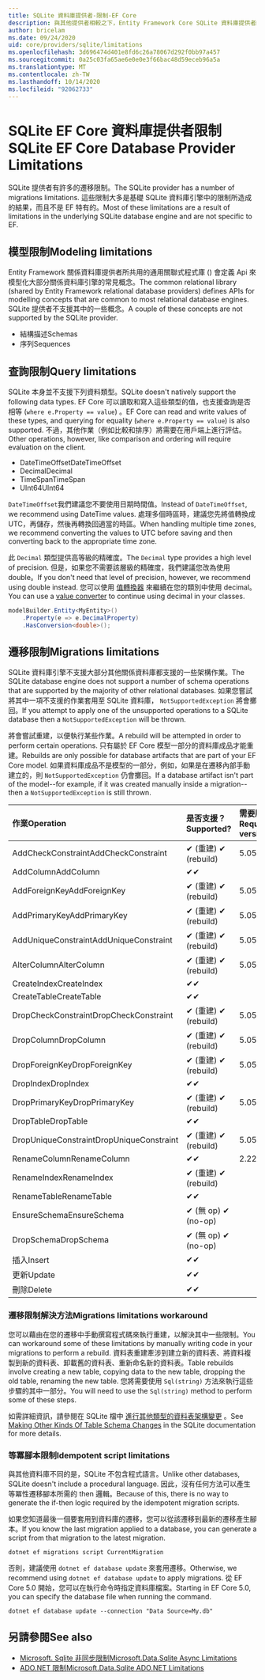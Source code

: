 ```yaml
---
title: SQLite 資料庫提供者-限制-EF Core
description: 與其他提供者相較之下，Entity Framework Core SQLite 資料庫提供者的限制
author: bricelam
ms.date: 09/24/2020
uid: core/providers/sqlite/limitations
ms.openlocfilehash: 3d696474d401e8fd6c26a78067d292f0bb97a457
ms.sourcegitcommit: 0a25c03fa65ae6e0e0e3f66bac48d59eceb96a5a
ms.translationtype: MT
ms.contentlocale: zh-TW
ms.lasthandoff: 10/14/2020
ms.locfileid: "92062733"
---
```

# <a name="sqlite-ef-core-database-provider-limitations"></a><span data-ttu-id="ae787-103">SQLite EF Core 資料庫提供者限制</span><span class="sxs-lookup"><span data-stu-id="ae787-103">SQLite EF Core Database Provider Limitations</span></span>

<span data-ttu-id="ae787-104">SQLite 提供者有許多的遷移限制。</span><span class="sxs-lookup"><span data-stu-id="ae787-104">The SQLite provider has a number of migrations limitations.</span></span> <span data-ttu-id="ae787-105">這些限制大多是基礎 SQLite 資料庫引擎中的限制所造成的結果，而且不是 EF 特有的。</span><span class="sxs-lookup"><span data-stu-id="ae787-105">Most of these limitations are a result of limitations in the underlying SQLite database engine and are not specific to EF.</span></span>

## <a name="modeling-limitations"></a><span data-ttu-id="ae787-106">模型限制</span><span class="sxs-lookup"><span data-stu-id="ae787-106">Modeling limitations</span></span>

<span data-ttu-id="ae787-107">Entity Framework 關係資料庫提供者所共用的通用關聯式程式庫 () 會定義 Api 來模型化大部分關係資料庫引擎的常見概念。</span><span class="sxs-lookup"><span data-stu-id="ae787-107">The common relational library (shared by Entity Framework relational database providers) defines APIs for modelling concepts that are common to most relational database engines.</span></span> <span data-ttu-id="ae787-108">SQLite 提供者不支援其中的一些概念。</span><span class="sxs-lookup"><span data-stu-id="ae787-108">A couple of these concepts are not supported by the SQLite provider.</span></span>

* <span data-ttu-id="ae787-109">結構描述</span><span class="sxs-lookup"><span data-stu-id="ae787-109">Schemas</span></span>
* <span data-ttu-id="ae787-110">序列</span><span class="sxs-lookup"><span data-stu-id="ae787-110">Sequences</span></span>

## <a name="query-limitations"></a><span data-ttu-id="ae787-111">查詢限制</span><span class="sxs-lookup"><span data-stu-id="ae787-111">Query limitations</span></span>

<span data-ttu-id="ae787-112">SQLite 本身並不支援下列資料類型。</span><span class="sxs-lookup"><span data-stu-id="ae787-112">SQLite doesn't natively support the following data types.</span></span> <span data-ttu-id="ae787-113">EF Core 可以讀取和寫入這些類型的值，也支援查詢是否相等 (`where e.Property == value`) 。</span><span class="sxs-lookup"><span data-stu-id="ae787-113">EF Core can read and write values of these types, and querying for equality (`where e.Property == value`) is also supported.</span></span> <span data-ttu-id="ae787-114">不過，其他作業（例如比較和排序）將需要在用戶端上進行評估。</span><span class="sxs-lookup"><span data-stu-id="ae787-114">Other operations, however, like comparison and ordering will require evaluation on the client.</span></span>

* <span data-ttu-id="ae787-115">DateTimeOffset</span><span class="sxs-lookup"><span data-stu-id="ae787-115">DateTimeOffset</span></span>
* <span data-ttu-id="ae787-116">Decimal</span><span class="sxs-lookup"><span data-stu-id="ae787-116">Decimal</span></span>
* <span data-ttu-id="ae787-117">TimeSpan</span><span class="sxs-lookup"><span data-stu-id="ae787-117">TimeSpan</span></span>
* <span data-ttu-id="ae787-118">UInt64</span><span class="sxs-lookup"><span data-stu-id="ae787-118">UInt64</span></span>

<span data-ttu-id="ae787-119">`DateTimeOffset`我們建議您不要使用日期時間值。</span><span class="sxs-lookup"><span data-stu-id="ae787-119">Instead of `DateTimeOffset`, we recommend using DateTime values.</span></span> <span data-ttu-id="ae787-120">處理多個時區時，建議您先將值轉換成 UTC，再儲存，然後再轉換回適當的時區。</span><span class="sxs-lookup"><span data-stu-id="ae787-120">When handling multiple time zones, we recommend converting the values to UTC before saving and then converting back to the appropriate time zone.</span></span>

<span data-ttu-id="ae787-121">此 `Decimal` 類型提供高等級的精確度。</span><span class="sxs-lookup"><span data-stu-id="ae787-121">The `Decimal` type provides a high level of precision.</span></span> <span data-ttu-id="ae787-122">但是，如果您不需要該層級的精確度，我們建議您改為使用 double。</span><span class="sxs-lookup"><span data-stu-id="ae787-122">If you don't need that level of precision, however, we recommend using double instead.</span></span> <span data-ttu-id="ae787-123">您可以使用 [值轉換器](xref:core/modeling/value-conversions) 來繼續在您的類別中使用 decimal。</span><span class="sxs-lookup"><span data-stu-id="ae787-123">You can use a [value converter](xref:core/modeling/value-conversions) to continue using decimal in your classes.</span></span>

```csharp
modelBuilder.Entity<MyEntity>()
    .Property(e => e.DecimalProperty)
    .HasConversion<double>();
```

## <a name="migrations-limitations"></a><span data-ttu-id="ae787-124">遷移限制</span><span class="sxs-lookup"><span data-stu-id="ae787-124">Migrations limitations</span></span>

<span data-ttu-id="ae787-125">SQLite 資料庫引擎不支援大部分其他關係資料庫都支援的一些架構作業。</span><span class="sxs-lookup"><span data-stu-id="ae787-125">The SQLite database engine does not support a number of schema operations that are supported by the majority of other relational databases.</span></span> <span data-ttu-id="ae787-126">如果您嘗試將其中一項不支援的作業套用至 SQLite 資料庫， `NotSupportedException` 將會擲回。</span><span class="sxs-lookup"><span data-stu-id="ae787-126">If you attempt to apply one of the unsupported operations to a SQLite database then a `NotSupportedException` will be thrown.</span></span>

<span data-ttu-id="ae787-127">將會嘗試重建，以便執行某些作業。</span><span class="sxs-lookup"><span data-stu-id="ae787-127">A rebuild will be attempted in order to perform certain operations.</span></span> <span data-ttu-id="ae787-128">只有屬於 EF Core 模型一部分的資料庫成品才能重建。</span><span class="sxs-lookup"><span data-stu-id="ae787-128">Rebuilds are only possible for database artifacts that are part of your EF Core model.</span></span> <span data-ttu-id="ae787-129">如果資料庫成品不是模型的一部分，例如，如果是在遷移內部手動建立的，則 `NotSupportedException` 仍會擲回。</span><span class="sxs-lookup"><span data-stu-id="ae787-129">If a database artifact isn't part of the model--for example, if it was created manually inside a migration--then a `NotSupportedException` is still thrown.</span></span>

| <span data-ttu-id="ae787-130">作業</span><span class="sxs-lookup"><span data-stu-id="ae787-130">Operation</span></span>            | <span data-ttu-id="ae787-131">是否支援？</span><span class="sxs-lookup"><span data-stu-id="ae787-131">Supported?</span></span>  | <span data-ttu-id="ae787-132">需要版本</span><span class="sxs-lookup"><span data-stu-id="ae787-132">Requires version</span></span> |
|:---------------------|:------------|:-----------------|
| <span data-ttu-id="ae787-133">AddCheckConstraint</span><span class="sxs-lookup"><span data-stu-id="ae787-133">AddCheckConstraint</span></span>   | <span data-ttu-id="ae787-134">✔ (重建) </span><span class="sxs-lookup"><span data-stu-id="ae787-134">✔ (rebuild)</span></span> | <span data-ttu-id="ae787-135">5.0</span><span class="sxs-lookup"><span data-stu-id="ae787-135">5.0</span></span>              |
| <span data-ttu-id="ae787-136">AddColumn</span><span class="sxs-lookup"><span data-stu-id="ae787-136">AddColumn</span></span>            | <span data-ttu-id="ae787-137">✔</span><span class="sxs-lookup"><span data-stu-id="ae787-137">✔</span></span>           |                  |
| <span data-ttu-id="ae787-138">AddForeignKey</span><span class="sxs-lookup"><span data-stu-id="ae787-138">AddForeignKey</span></span>        | <span data-ttu-id="ae787-139">✔ (重建) </span><span class="sxs-lookup"><span data-stu-id="ae787-139">✔ (rebuild)</span></span> | <span data-ttu-id="ae787-140">5.0</span><span class="sxs-lookup"><span data-stu-id="ae787-140">5.0</span></span>              |
| <span data-ttu-id="ae787-141">AddPrimaryKey</span><span class="sxs-lookup"><span data-stu-id="ae787-141">AddPrimaryKey</span></span>        | <span data-ttu-id="ae787-142">✔ (重建) </span><span class="sxs-lookup"><span data-stu-id="ae787-142">✔ (rebuild)</span></span> | <span data-ttu-id="ae787-143">5.0</span><span class="sxs-lookup"><span data-stu-id="ae787-143">5.0</span></span>              |
| <span data-ttu-id="ae787-144">AddUniqueConstraint</span><span class="sxs-lookup"><span data-stu-id="ae787-144">AddUniqueConstraint</span></span>  | <span data-ttu-id="ae787-145">✔ (重建) </span><span class="sxs-lookup"><span data-stu-id="ae787-145">✔ (rebuild)</span></span> | <span data-ttu-id="ae787-146">5.0</span><span class="sxs-lookup"><span data-stu-id="ae787-146">5.0</span></span>              |
| <span data-ttu-id="ae787-147">AlterColumn</span><span class="sxs-lookup"><span data-stu-id="ae787-147">AlterColumn</span></span>          | <span data-ttu-id="ae787-148">✔ (重建) </span><span class="sxs-lookup"><span data-stu-id="ae787-148">✔ (rebuild)</span></span> | <span data-ttu-id="ae787-149">5.0</span><span class="sxs-lookup"><span data-stu-id="ae787-149">5.0</span></span>              |
| <span data-ttu-id="ae787-150">CreateIndex</span><span class="sxs-lookup"><span data-stu-id="ae787-150">CreateIndex</span></span>          | <span data-ttu-id="ae787-151">✔</span><span class="sxs-lookup"><span data-stu-id="ae787-151">✔</span></span>           |                  |
| <span data-ttu-id="ae787-152">CreateTable</span><span class="sxs-lookup"><span data-stu-id="ae787-152">CreateTable</span></span>          | <span data-ttu-id="ae787-153">✔</span><span class="sxs-lookup"><span data-stu-id="ae787-153">✔</span></span>           |                  |
| <span data-ttu-id="ae787-154">DropCheckConstraint</span><span class="sxs-lookup"><span data-stu-id="ae787-154">DropCheckConstraint</span></span>  | <span data-ttu-id="ae787-155">✔ (重建) </span><span class="sxs-lookup"><span data-stu-id="ae787-155">✔ (rebuild)</span></span> | <span data-ttu-id="ae787-156">5.0</span><span class="sxs-lookup"><span data-stu-id="ae787-156">5.0</span></span>              |
| <span data-ttu-id="ae787-157">DropColumn</span><span class="sxs-lookup"><span data-stu-id="ae787-157">DropColumn</span></span>           | <span data-ttu-id="ae787-158">✔ (重建) </span><span class="sxs-lookup"><span data-stu-id="ae787-158">✔ (rebuild)</span></span> | <span data-ttu-id="ae787-159">5.0</span><span class="sxs-lookup"><span data-stu-id="ae787-159">5.0</span></span>              |
| <span data-ttu-id="ae787-160">DropForeignKey</span><span class="sxs-lookup"><span data-stu-id="ae787-160">DropForeignKey</span></span>       | <span data-ttu-id="ae787-161">✔ (重建) </span><span class="sxs-lookup"><span data-stu-id="ae787-161">✔ (rebuild)</span></span> | <span data-ttu-id="ae787-162">5.0</span><span class="sxs-lookup"><span data-stu-id="ae787-162">5.0</span></span>              |
| <span data-ttu-id="ae787-163">DropIndex</span><span class="sxs-lookup"><span data-stu-id="ae787-163">DropIndex</span></span>            | <span data-ttu-id="ae787-164">✔</span><span class="sxs-lookup"><span data-stu-id="ae787-164">✔</span></span>           |                  |
| <span data-ttu-id="ae787-165">DropPrimaryKey</span><span class="sxs-lookup"><span data-stu-id="ae787-165">DropPrimaryKey</span></span>       | <span data-ttu-id="ae787-166">✔ (重建) </span><span class="sxs-lookup"><span data-stu-id="ae787-166">✔ (rebuild)</span></span> | <span data-ttu-id="ae787-167">5.0</span><span class="sxs-lookup"><span data-stu-id="ae787-167">5.0</span></span>              |
| <span data-ttu-id="ae787-168">DropTable</span><span class="sxs-lookup"><span data-stu-id="ae787-168">DropTable</span></span>            | <span data-ttu-id="ae787-169">✔</span><span class="sxs-lookup"><span data-stu-id="ae787-169">✔</span></span>           |                  |
| <span data-ttu-id="ae787-170">DropUniqueConstraint</span><span class="sxs-lookup"><span data-stu-id="ae787-170">DropUniqueConstraint</span></span> | <span data-ttu-id="ae787-171">✔ (重建) </span><span class="sxs-lookup"><span data-stu-id="ae787-171">✔ (rebuild)</span></span> | <span data-ttu-id="ae787-172">5.0</span><span class="sxs-lookup"><span data-stu-id="ae787-172">5.0</span></span>              |
| <span data-ttu-id="ae787-173">RenameColumn</span><span class="sxs-lookup"><span data-stu-id="ae787-173">RenameColumn</span></span>         | <span data-ttu-id="ae787-174">✔</span><span class="sxs-lookup"><span data-stu-id="ae787-174">✔</span></span>           | <span data-ttu-id="ae787-175">2.2</span><span class="sxs-lookup"><span data-stu-id="ae787-175">2.2</span></span>              |
| <span data-ttu-id="ae787-176">RenameIndex</span><span class="sxs-lookup"><span data-stu-id="ae787-176">RenameIndex</span></span>          | <span data-ttu-id="ae787-177">✔ (重建) </span><span class="sxs-lookup"><span data-stu-id="ae787-177">✔ (rebuild)</span></span> |                  |
| <span data-ttu-id="ae787-178">RenameTable</span><span class="sxs-lookup"><span data-stu-id="ae787-178">RenameTable</span></span>          | <span data-ttu-id="ae787-179">✔</span><span class="sxs-lookup"><span data-stu-id="ae787-179">✔</span></span>           |                  |
| <span data-ttu-id="ae787-180">EnsureSchema</span><span class="sxs-lookup"><span data-stu-id="ae787-180">EnsureSchema</span></span>         | <span data-ttu-id="ae787-181">✔ (無 op) </span><span class="sxs-lookup"><span data-stu-id="ae787-181">✔ (no-op)</span></span>   |                  |
| <span data-ttu-id="ae787-182">DropSchema</span><span class="sxs-lookup"><span data-stu-id="ae787-182">DropSchema</span></span>           | <span data-ttu-id="ae787-183">✔ (無 op) </span><span class="sxs-lookup"><span data-stu-id="ae787-183">✔ (no-op)</span></span>   |                  |
| <span data-ttu-id="ae787-184">插入</span><span class="sxs-lookup"><span data-stu-id="ae787-184">Insert</span></span>               | <span data-ttu-id="ae787-185">✔</span><span class="sxs-lookup"><span data-stu-id="ae787-185">✔</span></span>           |                  |
| <span data-ttu-id="ae787-186">更新</span><span class="sxs-lookup"><span data-stu-id="ae787-186">Update</span></span>               | <span data-ttu-id="ae787-187">✔</span><span class="sxs-lookup"><span data-stu-id="ae787-187">✔</span></span>           |                  |
| <span data-ttu-id="ae787-188">刪除</span><span class="sxs-lookup"><span data-stu-id="ae787-188">Delete</span></span>               | <span data-ttu-id="ae787-189">✔</span><span class="sxs-lookup"><span data-stu-id="ae787-189">✔</span></span>           |                  |

### <a name="migrations-limitations-workaround"></a><span data-ttu-id="ae787-190">遷移限制解決方法</span><span class="sxs-lookup"><span data-stu-id="ae787-190">Migrations limitations workaround</span></span>

<span data-ttu-id="ae787-191">您可以藉由在您的遷移中手動撰寫程式碼來執行重建，以解決其中一些限制。</span><span class="sxs-lookup"><span data-stu-id="ae787-191">You can workaround some of these limitations by manually writing code in your migrations to perform a rebuild.</span></span> <span data-ttu-id="ae787-192">資料表重建牽涉到建立新的資料表、將資料複製到新的資料表、卸載舊的資料表、重新命名新的資料表。</span><span class="sxs-lookup"><span data-stu-id="ae787-192">Table rebuilds involve creating a new table, copying data to the new table, dropping the old table, renaming the new table.</span></span> <span data-ttu-id="ae787-193">您將需要使用 `Sql(string)` 方法來執行這些步驟的其中一部分。</span><span class="sxs-lookup"><span data-stu-id="ae787-193">You will need to use the `Sql(string)` method to perform some of these steps.</span></span>

<span data-ttu-id="ae787-194">如需詳細資訊，請參閱在 SQLite 檔中 [進行其他類型的資料表架構變更](https://sqlite.org/lang_altertable.html#otheralter) 。</span><span class="sxs-lookup"><span data-stu-id="ae787-194">See [Making Other Kinds Of Table Schema Changes](https://sqlite.org/lang_altertable.html#otheralter) in the SQLite documentation for more details.</span></span>

### <a name="idempotent-script-limitations"></a><span data-ttu-id="ae787-195">等冪腳本限制</span><span class="sxs-lookup"><span data-stu-id="ae787-195">Idempotent script limitations</span></span>

<span data-ttu-id="ae787-196">與其他資料庫不同的是，SQLite 不包含程式語言。</span><span class="sxs-lookup"><span data-stu-id="ae787-196">Unlike other databases, SQLite doesn't include a procedural language.</span></span> <span data-ttu-id="ae787-197">因此，沒有任何方法可以產生等冪性遷移腳本所需的 then 邏輯。</span><span class="sxs-lookup"><span data-stu-id="ae787-197">Because of this, there is no way to generate the if-then logic required by the idempotent migration scripts.</span></span>

<span data-ttu-id="ae787-198">如果您知道最後一個要套用到資料庫的遷移，您可以從該遷移到最新的遷移產生腳本。</span><span class="sxs-lookup"><span data-stu-id="ae787-198">If you know the last migration applied to a database, you can generate a script from that migration to the latest migration.</span></span>

```dotnetcli
dotnet ef migrations script CurrentMigration
```

<span data-ttu-id="ae787-199">否則，建議使用 `dotnet ef database update` 來套用遷移。</span><span class="sxs-lookup"><span data-stu-id="ae787-199">Otherwise, we recommend using `dotnet ef database update` to apply migrations.</span></span> <span data-ttu-id="ae787-200">從 EF Core 5.0 開始，您可以在執行命令時指定資料庫檔案。</span><span class="sxs-lookup"><span data-stu-id="ae787-200">Starting in EF Core 5.0, you can specify the database file when running the command.</span></span>

```dotnetcli
dotnet ef database update --connection "Data Source=My.db"
```

## <a name="see-also"></a><span data-ttu-id="ae787-201">另請參閱</span><span class="sxs-lookup"><span data-stu-id="ae787-201">See also</span></span>

* [<span data-ttu-id="ae787-202">Microsoft. Sqlite 非同步限制</span><span class="sxs-lookup"><span data-stu-id="ae787-202">Microsoft.Data.Sqlite Async Limitations</span></span>](/dotnet/standard/data/sqlite/async)
* [<span data-ttu-id="ae787-203">ADO.NET 限制</span><span class="sxs-lookup"><span data-stu-id="ae787-203">Microsoft.Data.Sqlite ADO.NET Limitations</span></span>](/dotnet/standard/data/sqlite/adonet-limitations)
